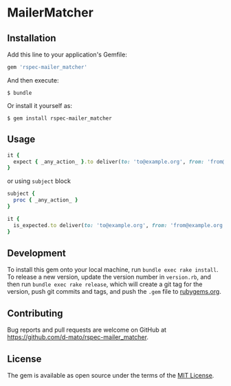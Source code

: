 # MailerMatcher


## Installation

Add this line to your application's Gemfile:

```ruby
gem 'rspec-mailer_matcher'
```

And then execute:

    $ bundle

Or install it yourself as:

    $ gem install rspec-mailer_matcher

## Usage

```ruby
it {
  expect { _any_action_ }.to deliver(to: 'to@example.org', from: 'from@example.org', subject: 'Hello world')
}
```

or using `subject` block

```ruby
subject {
  proc { _any_action_ }
}

it {
  is_expected.to deliver(to: 'to@example.org', from: 'from@example.org', subject: 'Hello world')
}
```

## Development
To install this gem onto your local machine, run `bundle exec rake install`. To release a new version, update the version number in `version.rb`, and then run `bundle exec rake release`, which will create a git tag for the version, push git commits and tags, and push the `.gem` file to [rubygems.org](https://rubygems.org).

## Contributing

Bug reports and pull requests are welcome on GitHub at https://github.com/d-mato/rspec-mailer_matcher.

## License

The gem is available as open source under the terms of the [MIT License](https://opensource.org/licenses/MIT).
